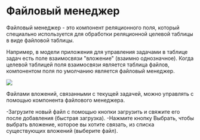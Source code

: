 # Файловый менеджер

Файловый менеджер - это компонент реляционного поля, который специально используется для обработки реляционной целевой таблицы в виде файловой таблицы.

Например, в модели приложения для управления задачами в таблице задач есть поле взаимосвязи "вложение" (взаимно однозначное). Когда целевой таблицей поля взаимосвязи является таблица файлов, компонентом поля по умолчанию является файловый менеджер.

![](https://static-docs.nocobase.com/96c15ff2a8b13797a6c7b675f2a5ad7a.png)

Файлами вложений, связанными с текущей задачей, можно управлять с помощью компонента файлового менеджера.

-Загрузите новый файл с помощью кнопки загрузить и свяжите его после добавления (быстрая загрузка).
-Нажмите кнопку Выбрать, чтобы выбрать вложение, которое вы хотите связать, из списка существующих вложений (выберите файл).
